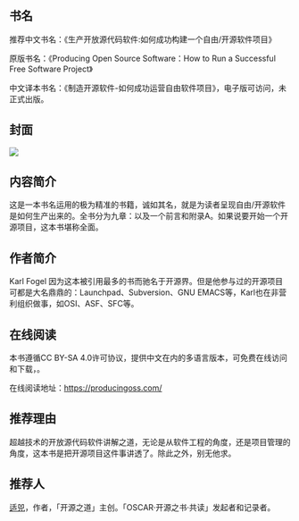 ##  书名

推荐中文书名：《生产开放源代码软件:如何成功构建一个自由/开源软件项目》

原版书名：《Producing Open Source Software：How to Run a Successful Free Software Project》

中文译本书名：《制造开源软件-如何成功运营自由软件项目》，电子版可访问，未正式出版。

## 封面

![](./face-image/producing-oss.jpg)

## 内容简介

这是一本书名运用的极为精准的书籍，诚如其名，就是为读者呈现自由/开源软件是如何生产出来的。全书分为九章：以及一个前言和附录A。如果说要开始一个开源项目，这本书堪称全面。


## 作者简介

Karl Fogel 因为这本被引用最多的书而驰名于开源界。但是他参与过的开源项目可都是大名鼎鼎的：Launchpad、Subversion、GNU EMACS等，Karl也在非营利组织做事，如OSI、ASF、SFC等。

## 在线阅读

本书遵循CC BY-SA 4.0许可协议，提供中文在内的多语言版本，可免费在线访问和下载，。

在线阅读地址：https://producingoss.com/ 

## 推荐理由

超越技术的开放源代码软件讲解之道，无论是从软件工程的角度，还是项目管理的角度，这本书是把开源项目这件事讲透了。除此之外，别无他求。

## 推荐人

[适兕](https://opensourceway.community/all_about_kuosi)，作者，「开源之道」主创。「OSCAR·开源之书·共读」发起者和记录者。
